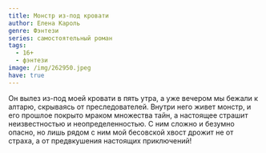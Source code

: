 ```yaml
---
title: Монстр из-под кровати
author: Елена Кароль
genre: Фэнтези
series: самостоятельный роман
tags:
  - 16+
  - фэнтези
image: /img/262950.jpeg
have: true
---
```

Он вылез из-под моей кровати в пять утра, а уже вечером мы бежали к алтарю, скрываясь от преследователей. Внутри него живет монстр, и его прошлое покрыто мраком множества тайн, а настоящее страшит неизвестностью и неопределенностью. С ним сложно и безумно опасно, но лишь рядом с ним мой бесовской хвост дрожит не от страха, а от предвкушения настоящих приключений!